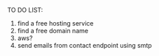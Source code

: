 TO DO LIST:
1. find a free hosting service
2. find a free domain name
3. aws?
4. send emails from contact endpoint using smtp